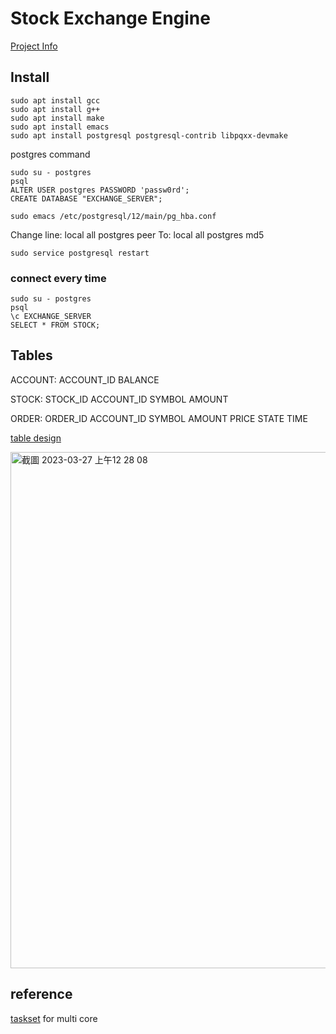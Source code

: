 # Stock Exchange Engine
[Project Info](hw4.pdf)
## Install

```
sudo apt install gcc
sudo apt install g++
sudo apt install make 
sudo apt install emacs
sudo apt install postgresql postgresql-contrib libpqxx-devmake
```

postgres command
```
sudo su - postgres
psql
ALTER USER postgres PASSWORD 'passw0rd';
CREATE DATABASE "EXCHANGE_SERVER";
```

```
sudo emacs /etc/postgresql/12/main/pg_hba.conf
```
Change line:
local all postgres peer
To:
local all postgres md5
```
sudo service postgresql restart
```

### connect every time
```
sudo su - postgres
psql
\c EXCHANGE_SERVER
SELECT * FROM STOCK;
```

## Tables
ACCOUNT: ACCOUNT_ID BALANCE

STOCK: STOCK_ID ACCOUNT_ID SYMBOL AMOUNT

ORDER: ORDER_ID ACCOUNT_ID SYMBOL AMOUNT PRICE STATE TIME

[table design](https://www.canva.com/design/DAFeQD_kGoI/zLW_Pd8YsPNxIJqVO13V2g/view?utm_content=DAFeQD_kGoI&utm_campaign=designshare&utm_medium=link2&utm_source=sharebutton)


<img width="826" alt="截圖 2023-03-27 上午12 28 08" src="https://user-images.githubusercontent.com/88768257/227841147-9a061b8f-9f73-4119-82a8-47d70002d018.png">


## reference
[taskset](https://www.howtoforge.com/linux-taskset-command/) for multi core
